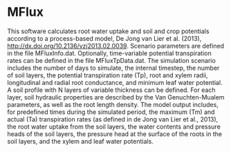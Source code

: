 # MFlux
This software calculates root water uptake and soil and crop potentials according to a process-based model, De Jong van Lier et al. (2013), http://dx.doi.org/10.2136/vzj2013.02.0039.
Scenario parameters are defined in the file MFluxInfo.dat.
Optionally, time-variable potential transpiration rates can be defined in the file MFluxTpData.dat.
The simulation scenario includes the number of days to simulate, the internal timestep, the number of soil layers, the potential transpiration rate (Tp), root and xylem radii, longitudinal and radial root conductance, and minimum leaf water potential.  
A soil profile with N layers of variable thickness can be defined. For each layer, soil hydraulic properties are described by the Van Genuchten-Mualem parameters, as well as the root length density.
The model output includes, for predefined times during the simulated period, the maximum (Tm) and actual (Ta) transpiration rates (as defined in de Jong van Lier et al., 2013), the root water uptake from the soil layers, the water contents and pressure heads of the soil layers, the pressure head at the surface of the roots in the soil layers, and the xylem and leaf water potentials.
